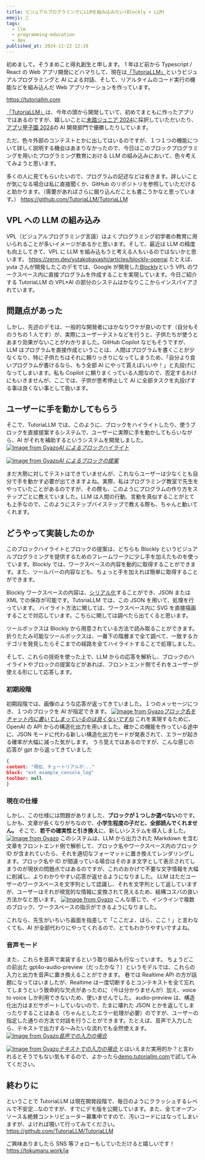 ```yaml
---
title: ビジュアルプログラミングにLLMを組み込みたい(Blockly × LLM)
emoji: 🤖
tags:
  - llm
  - programming-education
  - dev
published_at: 2024-11-22 12:19
---
```


初めまして。そうまめこと得丸創生と申します。
1 年ほど前から Typescript / React の Web アプリ開発にどハマりして、現在は[「TutoriaLLM」](https://tutoriallm.com)というビジュアルプログラミングと AI による対話、そして、リアルタイムのコード実行の機能などを組み込んだ Web アプリケーションを作っています。

https://tutoriallm.com

[「TutoriaLLM」](https://tutoriallm.com)は、今年の頭から開発していて、初めてまともに作ったアプリではあるのですが、嬉しいことに[未踏ジュニア 2024](https://jr.mitou.org/projects/2024/tutoriallm)に採択していただいたり、[アプリ甲子園 2024](https://applikoshien.jp/)の AI 開発部門で優勝したりしています。

ただ、色々外部のコンテストとかに出してはいるのですが、１つ１つの機能について詳しく説明する機会はあまりなかったので、今日はこのブロックプログラミングを用いたプログラミング教育における LLM の組み込みにおいて、色々考えてみようと思います。

多くの人に見てもらいたいので、プログラムの記述などは省きます。詳しいことが気になる場合は私に直接聞くか、GitHub のリポジトリを参照していただけると助かります。（需要があればさらに掘り込んだことも書こうかなと思っています。）
https://github.com/TutoriaLLM/TutoriaLLM

## VPL への LLM の組み込み

VPL（ビジュアルプログラミング言語）はよくプログラミング初学者の教育に用いられることが多いイメージがあるかと思います。そして、最近は LLM の精度も向上してきて、VPL に LLM を組み込もうと考える人もいるのではないかと思います。
https://zenn.dev/yutakobayashi/articles/blockly-openai
たとえば、yuta さんが開発したこのデモでは、Google が開発した[Blockly](https://developers.google.com/blockly?hl=ja)という VPL のワークスペース内に直接プログラムを作成することを実現しています。今日ご紹介する TutoriaLLM の VPL×AI の部分のシステムはかなりここからインスパイアされています。

## 問題点があった

しかし、先述のデモは、一般的な開発者にはかなりウケが良いのです（自分もそのうちの 1 人です）が、実際にユーザーテストなどを行うと、子供たちが使うとあまり効果がないことがわかりました。GitHub Copilot などもそうですが、LLM はプログラムを直接作成ということは、人間はプログラムを書くことが少なくなり、特に子供たちはそれに頼りっきりになってしまうため、「自分より良いプログラムが書けるなら、もう全部 AI にやって貰えばいいや！」と丸投げになってしまいます。私も Copilot に頼りまくっている人間なので、否定するわけにもいきませんが、ここでは、子供が思考停止して AI に全部タスクを丸投げする事は良くない事として扱います。

## ユーザーに手を動かしてもらう

そこで、TutoriaLLM では、このように、ブロックをハイライトしたり、使うブロックを直接提案するシステムで、ユーザーに実際に手を動かしてもらいながら、AI がそれを補助するというシステムを開発しました。
[![Image from Gyazo](https://i.gyazo.com/31abfd751e0584aacefefdede66b9997.gif)_AI によるブロックハイライト_](https://gyazo.com/31abfd751e0584aacefefdede66b9997)

[![Image from Gyazo](https://i.gyazo.com/002a9d49d1a377a4bd9c23c09e3ef826.gif)_AI によるブロックの提案_
](https://gyazo.com/002a9d49d1a377a4bd9c23c09e3ef826)

まだ大勢に対してテストはできていませんが、これならユーザーは少なくとも自分で手を動かす必要が出てきますよね。実際、私はプログラミング教室で先生をやっていたことがあるのですが、その際も、このようにプログラムの作り方をステップごとに教えていました。LLM は人間の行動、言動を真似することがとても上手なので、このようにステップバイステップで教える際も、ちゃんと動いてくれます。

## どうやって実装したのか

このブロックハイライトとブロックの提案は、どちらも Blockly というビジュアルプログラミングを提供するためのフレームワークに少し手を加えたものを使っています。Blockly では、ワークスペースの内容を動的に取得することができます。また、ツールバーの内容なども、ちょっと手を加えれば簡単に取得することができます。

Blockly ワークスペースの内容は、[シリアル化](https://developers.google.com/blockly/guides/configure/web/serialization)することができ、JSON または XML での保存が可能です。TutoriaLLM では、この JSON を用いて、処理を行っています。
ハイライト方法に関しては、ワークスペース内に SVG を直接描画することで対応しています。こちらに関しては調べたら出てくると思います。

ツールボックスは Blockly から用意されている方法で読み取ることができます。折りたたみ可能なツールボックスは、一番下の階層まで全て調べて、一致するカテゴリを発見したらそこまでの経路を全てハイライトすることで処理しました。

そして、これらの技術を使った上で、LLM からの応答を解析し、ブロックのハイライトやブロックの提案などがあれば、フロントエンド側でそれをユーザーが使える形にして応答します。

### 初期段階

初期段階では、画像のような応答が返ってきていました。１つのメッセージにつき、１つのブロックを AI が指定できます。
[![Image from Gyazo](https://i.gyazo.com/b9f7d8875b386a3fb282654fcd002bdc.png)_ブロック名をチャット内に書いてしまっているのは良くないですね_](https://gyazo.com/b9f7d8875b386a3fb282654fcd002bdc)
これを実現するために、OpenAI の API からの構造化出力を用いました。確かこの機能を作っている途中に、JSON モードに代わる新しい構造化出力モードが発表されて、エラーが起きる確率が大幅に減った気がします。
うろ覚えではあるのですが、こんな感じの応答が gpt から返ってきていました

```json
{
content: "現在、チュートリアルが..."
block: "ext_example_console_log"
toolbar: null
}
```

### 現在の仕様

しかし、この仕様には問題がありました、**ブロックが１つしか選べない**のです。しかも、文章が長くなりがちなので、**小学生程度の子だと、全部読んでくれません。**
そこで、**若干の確実性と引き換え**に、新しいシステムを導入しました。
[![Image from Gyazo](https://i.gyazo.com/0d17abba11d61c30241dcbb823768af5.png)](https://gyazo.com/0d17abba11d61c30241dcbb823768af5)
このシステムは、LLM から出力された Markdown を含む文章をフロントエンド側で解析して、ブロック名やワークスペース内のブロック ID が含まれていたら、それを適切なフォーマットに置き換えてレンダリングします。ブロック名や ID が間違っている場合はそのまま文字として表示されてしまうのが現状の問題点ではあるのですが、これのおかげで不要な文字情報を大幅に削減し、よりわかりやすい応答が返せるようになりました。
LLM はただユーザーのワークスペースを文字列として認識し、それを文字列として返していますが、ユーザーはそれが視覚的な情報に変換されて見えるため、結構コスパの良い方法かなと思います。
[![Image from Gyazo](https://i.gyazo.com/5910b3783b04510b77b318d0705e478a.png)](https://gyazo.com/5910b3783b04510b77b318d0705e478a)
こんな感じで、インラインで複数のブロック、ワークスペースの指示ができるようになりました。

これなら、先生がいちいち画面を指差して「ここだよ、ほら、ここ！」と言わなくても、AI が全部代わりにやってくれるので、とてもわかりやすいですよね。

### 音声モード

また、これらを音声で実装するという取り組みも行なっています。
ちょうどこの前出た gpt4o-audio-preview（だったかな？）というモデルでは、これらの入力と出力を音声に置き換えることができます。
巷では Realtime API の方が話題になってはいましたが、Realtime は一度切断するとコンテキストを全て忘れてしまうという致命的な欠点があったのに（今は分かりませんが）加え、voice to voice しか利用できないため、使いませんでした。
audio-preview は、構造化出力はまだサポートしていないので、たまに壊れた JSON とかを返してしまったりすることはある（ちゃんとしたエラー処理が必要）のですが、ユーザーの指定した通りの方法で対話を行うことができます。たとえば、音声で入力したら、テキストで出力する〜みたいな流れでも全然使えます。
[![Image from Gyazo](https://i.gyazo.com/0670ec2f53d2d882f842b53804275926.jpg)_音声での入力の場合_](https://gyazo.com/0670ec2f53d2d882f842b53804275926)

[![Image from Gyazo](https://i.gyazo.com/0abdd3a3e228a0e237de5abd1b143315.jpg)_テキストでの入力の場合_
](https://gyazo.com/0abdd3a3e228a0e237de5abd1b143315)
とはいえまだ実用的か？と言われるとそうでもない気もするので、よかったら[demo.tutoriallm.com](https://demo.tutoriallm.com)で試してみてください。

## 終わりに

ということで
TutoriaLLM は現在開発段階で、毎日のようにクラッシュするレベルで不安定...なのですが、すでにデモ版を公開しています。また、全てオープンソース＆絶賛コントリビューター募集中ですので、汚いコードにはなってしまいますが、よければ覗いて行ってみてください。
https://github.com/TutoriaLLM/TutoriaLLM

ご興味ありましたら SNS 等フォローもしていただけると嬉しいです！
https://tokumaru.work/ja

